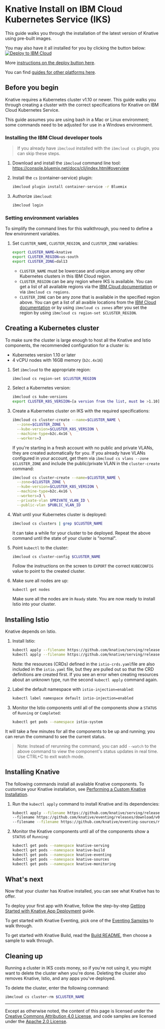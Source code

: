# Knative Install on IBM Cloud Kubernetes Service (IKS)

This guide walks you through the installation of the latest version of Knative
using pre-built images.

You may also have it all installed for you by clicking the button below:  
[![Deploy to IBM Cloud](https://bluemix.net/deploy/button_x2.png)](https://console.bluemix.net/devops/setup/deploy?repository=https://git.ng.bluemix.net/start-with-knative/toolchain.git)

More
[instructions on the deploy button here](https://git.ng.bluemix.net/start-with-knative/toolchain/blob/master/README.md).

You can find [guides for other platforms here](README.md).

## Before you begin

Knative requires a Kubernetes cluster v1.10 or newer. This guide walks you
through creating a cluster with the correct specifications for Knative on IBM
Cloud Kubernetes Service.

This guide assumes you are using bash in a Mac or Linux environment; some
commands need to be adjusted for use in a Windows environment.

### Installing the IBM Cloud developer tools

> If you already have `ibmcloud` installed with the `ibmcloud cs` plugin, you
> can skip these steps.

1.  Download and install the `ibmcloud` command line tool:
    https://console.bluemix.net/docs/cli/index.html#overview

1.  Install the `cs` (container-service) plugin:
    ```bash
    ibmcloud plugin install container-service -r Bluemix
    ```
1.  Authorize `ibmcloud`:
    ```bash
    ibmcloud login
    ```

### Setting environment variables

To simplify the command lines for this walkthrough, you need to define a few
environment variables.

1.  Set `CLUSTER_NAME`, `CLUSTER_REGION`, and `CLUSTER_ZONE` variables:

    ```bash
    export CLUSTER_NAME=knative
    export CLUSTER_REGION=us-south
    export CLUSTER_ZONE=dal13
    ```

    - `CLUSTER_NAME` must be lowercase and unique among any other Kubernetes
      clusters in this IBM Cloud region.
    - `CLUSTER_REGION` can be any region where IKS is available. You can get a
      list of all available regions via the
      [IBM Cloud documentation](https://console.bluemix.net/docs/containers/cs_regions.html#regions-and-zones)
      or via `ibmcloud cs regions`.
    - `CLUSTER_ZONE` can be any zone that is available in the specified region
      above. You can get a list of all avaible locations from the
      [IBM Cloud documentation](https://console.bluemix.net/docs/containers/cs_regions.html#zones)
      or by using `ibmcloud cs zones` after you set the region by using
      `ibmcloud cs region-set $CLUSTER_REGION`.

## Creating a Kubernetes cluster

To make sure the cluster is large enough to host all the Knative and Istio
components, the recommended configuration for a cluster is:

- Kubernetes version 1.10 or later
- 4 vCPU nodes with 16GB memory (`b2c.4x16`)

1.  Set `ibmcloud` to the appropriate region:
    ```bash
    ibmcloud cs region-set $CLUSTER_REGION
    ```
1.  Select a Kubernetes version:
    ```bash
    ibmcloud cs kube-versions
    export CLUSTER_K8S_VERSION=[a version from the list, must be >1.10]
    ```
1.  Create a Kubernetes cluster on IKS with the required specifications:

    ```bash
    ibmcloud cs cluster-create --name=$CLUSTER_NAME \
      --zone=$CLUSTER_ZONE \
      --kube-version=$CLUSTER_K8S_VERSION \
      --machine-type=b2c.4x16 \
      --workers=3
    ```

    If you're starting in a fresh account with no public and private VLANs, they
    are created automatically for you. If you already have VLANs configured in
    your account, get them via `ibmcloud cs vlans --zone $CLUSTER_ZONE` and
    include the public/private VLAN in the `cluster-create` command:

    ```bash
    ibmcloud cs cluster-create --name=$CLUSTER_NAME \
      --zone=$CLUSTER_ZONE \
      --kube-version=$CLUSTER_K8S_VERSION \
      --machine-type=b2c.4x16 \
      --workers=3 \
      --private-vlan $PRIVATE_VLAN_ID \
      --public-vlan $PUBLIC_VLAN_ID
    ```

1.  Wait until your Kubernetes cluster is deployed:

    ```bash
    ibmcloud cs clusters | grep $CLUSTER_NAME
    ```

    It can take a while for your cluster to be deployed. Repeat the above
    command until the state of your cluster is "normal".

1.  Point `kubectl` to the cluster:

    ```bash
    ibmcloud cs cluster-config $CLUSTER_NAME
    ```

    Follow the instructions on the screen to `EXPORT` the correct `KUBECONFIG`
    value to point to the created cluster.

1.  Make sure all nodes are up:

    ```
    kubectl get nodes
    ```

    Make sure all the nodes are in `Ready` state. You are now ready to install
    Istio into your cluster.

## Installing Istio

Knative depends on Istio.

1.  Install Istio:
    ```bash
    kubectl apply --filename https://github.com/knative/serving/releases/download/v0.2.2/istio-crds.yaml && \
    kubectl apply --filename https://github.com/knative/serving/releases/download/v0.2.2/istio.yaml
    ```
	Note: the resources (CRDs) defined in the `istio-crds.yaml`file are
	also included in the `istio.yaml` file, but they are pulled out so that
	the CRD definitions are created first. If you see an error when creating
	resources about an unknown type, run the second `kubectl apply` command
	again.

1.  Label the default namespace with `istio-injection=enabled`:
    ```bash
    kubectl label namespace default istio-injection=enabled
    ```
1.  Monitor the Istio components until all of the components show a `STATUS` of
    `Running` or `Completed`:
    ```bash
    kubectl get pods --namespace istio-system
    ```

It will take a few minutes for all the components to be up and running; you can
rerun the command to see the current status.

> Note: Instead of rerunning the command, you can add `--watch` to the above
> command to view the component's status updates in real time. Use CTRL+C to
> exit watch mode.

## Installing Knative

The following commands install all available Knative components. To customize
your Knative installation, see [Performing a Custom Knative Installation](Knative-custom-install.md).

1. Run the `kubectl apply` command to install Knative and its dependencies:
    ```bash
    kubectl apply --filename https://github.com/knative/serving/releases/download/v0.2.1/release.yaml /
    --filename https://github.com/knative/eventing/releases/download/v0.2.0/eventing.yaml /
    --filename --filename https://github.com/knative/eventing-sources/releases/download/v0.2.0/release.yaml
    ```
1. Monitor the Knative components until all of the components show a
   `STATUS` of `Running`:
    ```bash
    kubectl get pods --namespace knative-serving
    kubectl get pods --namespace knative-build
    kubectl get pods --namespace knative-eventing
    kubectl get pods --namespace knative-sources
    kubectl get pods --namespace knative-monitoring
    ```

## What's next

Now that your cluster has Knative installed, you can see what Knative has to
offer.

To deploy your first app with Knative, follow the step-by-step
[Getting Started with Knative App Deployment](getting-started-knative-app.md)
guide.

To get started with Knative Eventing, pick one of the
[Eventing Samples](../eventing/samples/) to walk through.

To get started with Knative Build, read the
[Build README](../build/README.md), then choose a sample to walk through.

## Cleaning up

Running a cluster in IKS costs money, so if you're not using it, you might want
to delete the cluster when you're done. Deleting the cluster also removes
Knative, Istio, and any apps you've deployed.

To delete the cluster, enter the following command:

```bash
ibmcloud cs cluster-rm $CLUSTER_NAME
```

---

Except as otherwise noted, the content of this page is licensed under the
[Creative Commons Attribution 4.0 License](https://creativecommons.org/licenses/by/4.0/),
and code samples are licensed under the
[Apache 2.0 License](https://www.apache.org/licenses/LICENSE-2.0).
